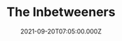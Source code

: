 ---
title: "The Inbetweeners"
year: 2008
date: 2021-09-20T07:05:00.000Z
permalink: /almanac/tv/2021-09-20-the-inbetweeners/index.html
season: 1-3
rating: 3
---